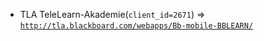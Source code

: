 - TLA TeleLearn-Akademie(`client_id=2671`) => [`http://tla.blackboard.com/webapps/Bb-mobile-BBLEARN/`](http://tla.blackboard.com/webapps/Bb-mobile-BBLEARN/)

